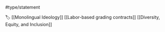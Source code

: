 #type/statement 

🏷 [[Monolingual Ideology]] [[Labor-based grading contracts]] [[Diversity, Equity, and Inclusion]]